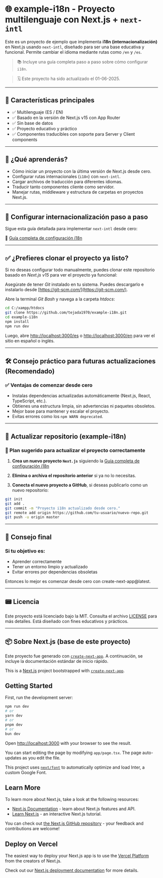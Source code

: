 # 🌐 example-i18n - Proyecto multilenguaje con Next.js + `next-intl`

Este es un proyecto de ejemplo que implementa **i18n (internacionalización)** en Next.js usando `next-intl`, diseñado para ser una base educativa y funcional. Permite cambiar el idioma mediante rutas como `/en` y `/es`.

> 📚 Incluye una guía completa paso a paso sobre cómo configurar `i18n`.

> 🗓 Este proyecto ha sido actualizado el 01-06-2025.

---

## 🚀 Características principales

- ✅ Multilenguaje (ES / EN)
- ✅ Basado en la versión de Next.js v15 con App Router
- ✅ Sin base de datos
- ✅ Proyecto educativo y práctico
- ✅ Componentes traducibles con soporte para Server y Client components

---

## 📘 ¿Qué aprenderás?

* Cómo iniciar un proyecto con la última versión de Next.js desde cero.
* Configurar rutas internacionales (`i18n`) con `next-intl`.
* Cargar archivos de traducción para diferentes idiomas.
* Traducir tanto componentes cliente como servidor.
* Manejar rutas, middleware y estructura de carpetas en proyectos Next.js.

---

## 🔧 Configurar internacionalización paso a paso

Sigue esta guía detallada para implementar `next-intl` desde cero:

📄 [Guía completa de configuración i18n](./docs/config-i18n.md)

---

## ✅ ¿Prefieres clonar el proyecto ya listo?

Si no deseas configurar todo manualmente, puedes clonar este repositorio basado en *Next.js v15* para ver el proyecto ya funcional:

Asegúrate de tener *Git* instalado en tu sistema. Puedes descargarlo e instalarlo desde [https://git-scm.com/](https://git-scm.com/).

Abre la terminal *Git Bash* y navega a la carpeta *htdocs*:

```bash
cd C:/xampp/htdocs
git clone https://github.com/tejada1970/example-i18n.git
cd example-i18n
npm install
npm run dev
```

Luego, abre [http://localhost:3000/es](http://localhost:3000/es) o [http://localhost:3000/en](http://localhost:3000/en) para ver el sitio en español o inglés.

---

## 🛠 Consejo práctico para futuras actualizaciones (Recomendado)

### ✅ Ventajas de comenzar desde cero

 - Instalas dependencias actualizadas automáticamente (Next.js, React, TypeScript, etc.).
 - Obtienes una estructura limpia, sin advertencias ni paquetes obsoletos.
 - Mejor base para mantener y escalar el proyecto.
 - Evitas errores como los `npm WARN deprecated`.

---

## 🔄 Actualizar repositorio (example-i18n)

### 🔧 Plan sugerido para actualizar el proyecto correctamente

1. **Crea un nuevo proyecto `Next.js`** siguiendo la [Guía completa de configuración i18n](./docs/config-i18n.md)

2. **Elimina o archiva el repositorio anterior** si ya no lo necesitas.

3. **Conecta el nuevo proyecto a GitHub**, si deseas publicarlo como un nuevo repositorio:

```bash
git init
git add .
git commit -m "Proyecto i18n actualizado desde cero."
git remote add origin https://github.com/tu-usuario/nuevo-repo.git
git push -u origin master
```
---

## 🧠 Consejo final

### Si tu objetivo es:
- Aprender correctamente
- Tener un entorno limpio y actualizado
- Evitar errores por dependencias obsoletas

Entonces lo mejor es comenzar desde cero con create-next-app@latest.

---

## 📟 Licencia

Este proyecto está licenciado bajo la MIT. Consulta el archivo [LICENSE](LICENSE) para más detalles. Está diseñado con fines educativos y prácticos.

---

## 📦 Sobre Next.js (base de este proyecto)

Este proyecto fue generado con [`create-next-app`](https://github.com/vercel/next.js/tree/canary/packages/create-next-app). A continuación, se incluye la documentación estándar de inicio rápido.

This is a [Next.js](https://nextjs.org/) project bootstrapped with [`create-next-app`](https://github.com/vercel/next.js/tree/canary/packages/create-next-app).

## Getting Started

First, run the development server:

```bash
npm run dev
# or
yarn dev
# or
pnpm dev
# or
bun dev
```

Open [http://localhost:3000](http://localhost:3000) with your browser to see the result.

You can start editing the page by modifying `app/page.tsx`. The page auto-updates as you edit the file.

This project uses [`next/font`](https://nextjs.org/docs/basic-features/font-optimization) to automatically optimize and load Inter, a custom Google Font.

## Learn More

To learn more about Next.js, take a look at the following resources:

- [Next.js Documentation](https://nextjs.org/docs) - learn about Next.js features and API.
- [Learn Next.js](https://nextjs.org/learn) - an interactive Next.js tutorial.

You can check out [the Next.js GitHub repository](https://github.com/vercel/next.js/) - your feedback and contributions are welcome!

## Deploy on Vercel

The easiest way to deploy your Next.js app is to use the [Vercel Platform](https://vercel.com/new?utm_medium=default-template&filter=next.js&utm_source=create-next-app&utm_campaign=create-next-app-readme) from the creators of Next.js.

Check out our [Next.js deployment documentation](https://nextjs.org/docs/deployment) for more details.
